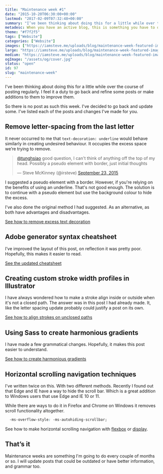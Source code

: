 ```yaml
---
title: "Maintenance week #1"
date: "2015-10-20T06:30:00+00:00"
lastmod: "2017-02-09T07:32:48+00:00"
summary: "I’ve been thinking about doing this for a little while over the course of posting regularly. I feel it a duty to go back and refine some posts or make additions to them to improve them.So there is no post as such this week. I’ve decided to go back and update some. I’ve listed each of the posts and changes I’ve made for you."
metadesc: When you have an active blog, this is something you have to do as articles can become out of date or new information becomes available."
theme: "#f7f2f5"
tags: ["Website"]
categories: ["Website"]
images: ["https://iamsteve.me/uploads/blog/maintenance-week-featured-image%402x.png"]
large: "https://iamsteve.me/uploads/blog/maintenance-week-featured-image%402x.png"
medium: "https://iamsteve.me/uploads/blog/maintenance-week-featured-image-medium%402x.png"
ogImage: "/assets/og/cover.jpg"
status: "open"
id: 97
slug: "maintenance-week"
---
```


I've been thinking about doing this for a little while over the course of posting regularly. I feel it a duty to go back and refine some posts or make additions to them to improve them. 

So there is no post as such this week. I've decided to go back and update some. I've listed each of the posts and changes I've made for you.

## Remove letter-spacing from the last letter
It never occurred to me that `text-decoration: underline` would behave similarly in creating undesired behaviour. It occupies the excess space we’re trying to remove.

<blockquote class="twitter-tweet" lang="en"><p lang="en" dir="ltr"><a href="https://twitter.com/tunghsiao">@tunghsiao</a> good question, I can&#39;t think of anything off the top of my head. Possibly a pseudo element with border, just initial thoughts</p>&mdash; Steve McKinney (@irsteve) <a href="https://twitter.com/irsteve/status/646652913775939584">September 23, 2015</a></blockquote>
<script async src="//platform.twitter.com/widgets.js" charset="utf-8"></script>

I suggested a pseudo element with a border. However, if you're relying on the benefits of using an underline. That's not good enough. The solution is to continue with a pseudo element but use the background colour to hide the excess.

I've also done the original method I had suggested. As an alternative, as both have advantages and disadvantages.

[See how to remove excess text decoration]({site_url}blog/entry/remove-letter-spacing-from-last-letter)

## Adobe generator syntax cheatsheet
I’ve improved the layout of this post, on reflection it was pretty poor. Hopefully, this makes it easier to read.

[See the updated cheatsheet]({site_url}blog/entry/adobe-generator-syntax-cheatsheet)

## Creating custom stroke width profiles in Illustrator
I have always wondered how to make a stroke align inside or outside when it's not a closed path. The answer was in this post I had already made. It, like the letter spacing update probably could justify a post on its own.

[See how to align strokes on unclosed paths]({site_url}blog/entry/adobe-generator-syntax-cheatsheet)

## Using Sass to create harmonious gradients
I have made a few grammatical changes. Hopefully, it makes this post easier to understand.

[See how to create harmonious gradients]({site_url}blog/entry/using-sass-to-create-harmonious-gradients)

## Horizontal scrolling navigation techniques
I've written twice on this. With two different methods. Recently I found out that Edge and IE have a way to hide the scroll bar. Which is a great addition to Windows users that use Edge and IE 10 or 11. 

While there are ways to do it in Firefox and Chrome on Windows it removes scroll functionality altogether.

```css
  -ms-overflow-style: -ms-autohiding-scrollbar;
```

See how to make horizontal scrolling navigation with [flexbox]({site_url}blog/entry/using-flexbox-for-horizontal-scrolling-navigation) or [display]({site_url}blog/entry/horizontal-scrolling-responsive-menu). 

## That’s it
Maintenance weeks are something I'm going to do every couple of months or so. I will update posts that could be outdated or have better information, and grammar too.
